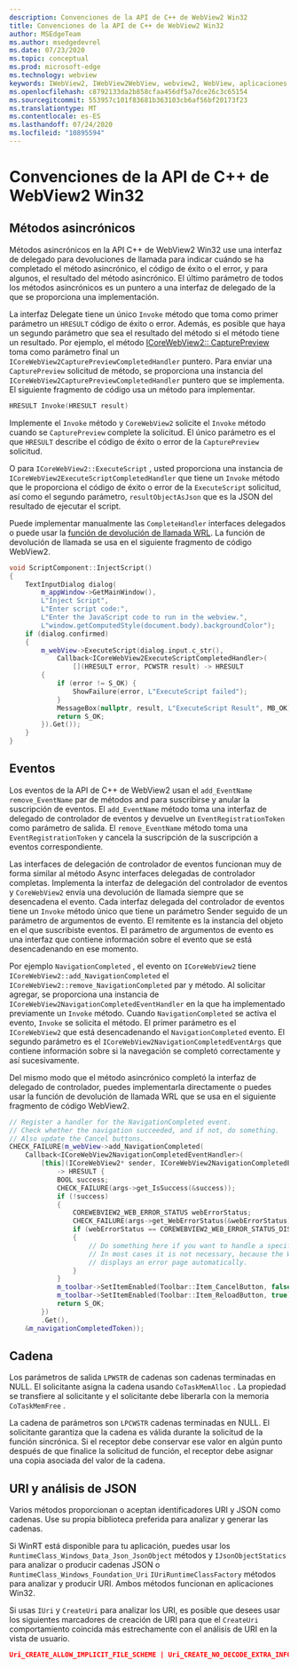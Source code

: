 ```yaml
---
description: Convenciones de la API de C++ de WebView2 Win32
title: Convenciones de la API de C++ de WebView2 Win32
author: MSEdgeTeam
ms.author: msedgedevrel
ms.date: 07/23/2020
ms.topic: conceptual
ms.prod: microsoft-edge
ms.technology: webview
keywords: IWebView2, IWebView2WebView, webview2, WebView, aplicaciones WPF, WPF, Edge, ICoreWebView2, ICoreWebView2Host, control de explorador, HTML Edge
ms.openlocfilehash: c8792133da2b858cfaa456df5a7dce26c3c65154
ms.sourcegitcommit: 553957c101f83681b363103cb6af56bf20173f23
ms.translationtype: MT
ms.contentlocale: es-ES
ms.lasthandoff: 07/24/2020
ms.locfileid: "10895594"
---
```

# Convenciones de la API de C++ de WebView2 Win32  

## Métodos asincrónicos  

Métodos asincrónicos en la API C++ de WebView2 Win32 use una interfaz de delegado para devoluciones de llamada para indicar cuándo se ha completado el método asincrónico, el código de éxito o el error, y para algunos, el resultado del método asincrónico.  El último parámetro de todos los métodos asincrónicos es un puntero a una interfaz de delegado de la que se proporciona una implementación.  

La interfaz Delegate tiene un único `Invoke` método que toma como primer parámetro un `HRESULT` código de éxito o error.  Además, es posible que haya un segundo parámetro que sea el resultado del método si el método tiene un resultado.  Por ejemplo, el método [ICoreWebView2:: CapturePreview][Webview2ReferenceWin3209538Icorewebview2CapturePreview] toma como parámetro final un `ICoreWebView2CapturePreviewCompletedHandler` puntero.  Para enviar una `CapturePreview` solicitud de método, se proporciona una instancia del `ICoreWebView2CapturePreviewCompletedHandler` puntero que se implementa.  El siguiente fragmento de código usa un método para implementar.  

```cpp
HRESULT Invoke(HRESULT result)
```  

Implemente el `Invoke` método y `CoreWebView2` solicite el `Invoke` método cuando se `CapturePreview` complete la solicitud.  El único parámetro es el que `HRESULT` describe el código de éxito o error de la `CapturePreview` solicitud.  

O para `ICoreWebView2::ExecuteScript` , usted proporciona una instancia de `ICoreWebView2ExecuteScriptCompletedHandler` que tiene un `Invoke` método que le proporciona el código de éxito o error de la `ExecuteScript` solicitud, así como el segundo parámetro, `resultObjectAsJson` que es la JSON del resultado de ejecutar el script.  

Puede implementar manualmente las `CompleteHandler` interfaces delegados o puede usar la [función de devolución de llamada WRL][CppCxWrlCallbackFunction].  La función de devolución de llamada se usa en el siguiente fragmento de código WebView2.  

```cpp
void ScriptComponent::InjectScript()
{
    TextInputDialog dialog(
        m_appWindow->GetMainWindow(),
        L"Inject Script",
        L"Enter script code:",
        L"Enter the JavaScript code to run in the webview.",
        L"window.getComputedStyle(document.body).backgroundColor");
    if (dialog.confirmed)
    {
        m_webView->ExecuteScript(dialog.input.c_str(),
            Callback<ICoreWebView2ExecuteScriptCompletedHandler>(
                [](HRESULT error, PCWSTR result) -> HRESULT
        {
            if (error != S_OK) {
                ShowFailure(error, L"ExecuteScript failed");
            }
            MessageBox(nullptr, result, L"ExecuteScript Result", MB_OK);
            return S_OK;
        }).Get());
    }
}
```  

## Eventos  

Los eventos de la API de C++ de WebView2 usan el `add_EventName` `remove_EventName` par de métodos and para suscribirse y anular la suscripción de eventos.  El `add_EventName` método toma una interfaz de delegado de controlador de eventos y devuelve un `EventRegistrationToken` como parámetro de salida.  El `remove_EventName` método toma una `EventRegistrationToken` y cancela la suscripción de la suscripción a eventos correspondiente.  

Las interfaces de delegación de controlador de eventos funcionan muy de forma similar al método Async interfaces delegadas de controlador completas.  Implementa la interfaz de delegación del controlador de eventos y `CoreWebView2` envía una devolución de llamada siempre que se desencadena el evento.  Cada interfaz delegada del controlador de eventos tiene un `Invoke` método único que tiene un parámetro Sender seguido de un parámetro de argumentos de evento.  El remitente es la instancia del objeto en el que suscribiste eventos.  El parámetro de argumentos de evento es una interfaz que contiene información sobre el evento que se está desencadenando en ese momento.  

Por ejemplo `NavigationCompleted` , el evento on `ICoreWebView2` tiene `ICoreWebView2::add_NavigationCompleted` el `ICoreWebView2::remove_NavigationCompleted` par y método.  Al solicitar agregar, se proporciona una instancia de `ICoreWebView2NavigationCompletedEventHandler` en la que ha implementado previamente un `Invoke` método.  Cuando `NavigationCompleted` se activa el evento, `Invoke` se solicita el método.  El primer parámetro es el `ICoreWebView2` que está desencadenando el `NavigationCompleted` evento.  El segundo parámetro es el `ICoreWebView2NavigationCompletedEventArgs` que contiene información sobre si la navegación se completó correctamente y así sucesivamente.  

Del mismo modo que el método asincrónico completó la interfaz de delegado de controlador, puedes implementarla directamente o puedes usar la función de devolución de llamada WRL que se usa en el siguiente fragmento de código WebView2.  

```cpp
// Register a handler for the NavigationCompleted event.
// Check whether the navigation succeeded, and if not, do something.
// Also update the Cancel buttons.
CHECK_FAILURE(m_webView->add_NavigationCompleted(
    Callback<ICoreWebView2NavigationCompletedEventHandler>(
        [this](ICoreWebView2* sender, ICoreWebView2NavigationCompletedEventArgs* args)
            -> HRESULT {
            BOOL success;
            CHECK_FAILURE(args->get_IsSuccess(&success));
            if (!success)
            {
                COREWEBVIEW2_WEB_ERROR_STATUS webErrorStatus;
                CHECK_FAILURE(args->get_WebErrorStatus(&webErrorStatus));
                if (webErrorStatus == COREWEBVIEW2_WEB_ERROR_STATUS_DISCONNECTED)
                {
                    // Do something here if you want to handle a specific error case.
                    // In most cases it is not necessary, because the WebView
                    // displays an error page automatically.
                }
            }
            m_toolbar->SetItemEnabled(Toolbar::Item_CancelButton, false);
            m_toolbar->SetItemEnabled(Toolbar::Item_ReloadButton, true);
            return S_OK;
        })
        .Get(),
    &m_navigationCompletedToken));
```  

## Cadena  

Los parámetros de salida `LPWSTR` de cadenas son cadenas terminadas en NULL.  El solicitante asigna la cadena usando `CoTaskMemAlloc` .  La propiedad se transfiere al solicitante y el solicitante debe liberarla con la memoria `CoTaskMemFree` .  

La cadena de parámetros son `LPCWSTR` cadenas terminadas en NULL.  El solicitante garantiza que la cadena es válida durante la solicitud de la función sincrónica.  Si el receptor debe conservar ese valor en algún punto después de que finalice la solicitud de función, el receptor debe asignar una copia asociada del valor de la cadena.  

## URI y análisis de JSON  

Varios métodos proporcionan o aceptan identificadores URI y JSON como cadenas.  Use su propia biblioteca preferida para analizar y generar las cadenas.  

Si WinRT está disponible para tu aplicación, puedes usar los `RuntimeClass_Windows_Data_Json_JsonObject` métodos y `IJsonObjectStatics` para analizar o producir cadenas JSON o `RuntimeClass_Windows_Foundation_Uri` `IUriRuntimeClassFactory` métodos para analizar y producir URI.  Ambos métodos funcionan en aplicaciones Win32.  

Si usas `IUri` y `CreateUri` para analizar los URI, es posible que desees usar los siguientes marcadores de creación de URI para que el `CreateUri` comportamiento coincida más estrechamente con el análisis de URI en la vista de usuario.  

```json
Uri_CREATE_ALLOW_IMPLICIT_FILE_SCHEME | Uri_CREATE_NO_DECODE_EXTRA_INFO
```  

<!-- links -->  

[Webview2ReferenceWin3209538Icorewebview2CapturePreview]: ../reference/win32/0-9-538/icorewebview2.md#capturepreview "CapturePreview: ICoreWebView2 | Microsoft docs"  

[CppCxWrlCallbackFunction]: /cpp/cppcx/wrl/callback-function-wrl "Función callback (WRL) | Microsoft docs"  
